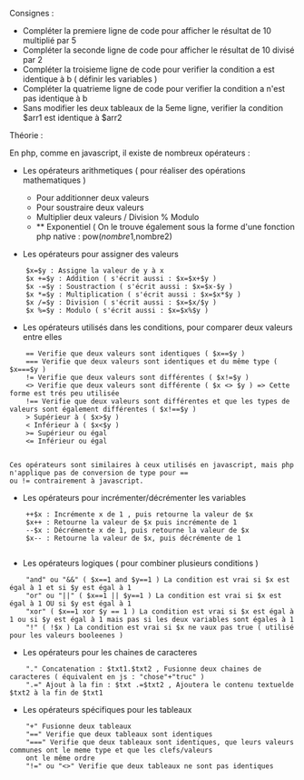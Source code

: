 Consignes :

- Compléter la premiere ligne de code pour afficher le résultat de 10 multiplié par 5
- Compléter la seconde ligne de code pour afficher le résultat de 10 divisé par 2
- Compléter la troisieme ligne de code pour verifier la condition a est identique à b ( définir les variables )
- Compléter la quatrieme ligne de code pour verifier la condition a n'est pas identique à b
- Sans modifier les deux tableaux de la 5eme ligne, verifier la condition $arr1 est identique à $arr2


Théorie :

En php, comme en javascript, il existe de nombreux opérateurs :

- Les opérateurs arithmetiques ( pour réaliser des opérations mathematiques )


    + Pour additionner deux valeurs
    - Pour soustraire deux valeurs
    * Multiplier deux valeurs
    / Division
    % Modulo
    + ** Exponentiel ( On le trouve également sous la forme d'une fonction php native : pow($nombre1,$nombre2)


- Les opérateurs pour assigner des valeurs

```
    $x=$y : Assigne la valeur de y à x
    $x +=$y : Addition ( s'écrit aussi : $x=$x+$y )
    $x -=$y : Soustraction ( s'écrit aussi : $x=$x-$y )
    $x *=$y : Multiplication ( s'écrit aussi : $x=$x*$y )
    $x /=$y : Division ( s'écrit aussi : $x=$x/$y )
    $x %=$y : Modulo ( s'écrit aussi : $x=$x%$y )
```



- Les opérateurs utilisés dans les conditions, pour comparer deux valeurs entre elles

```
    == Verifie que deux valeurs sont identiques ( $x==$y )
    === Verifie que deux valeurs sont identiques et du même type ( $x===$y )
    != Verifie que deux valeurs sont différentes ( $x!=$y )
    <> Verifie que deux valeurs sont différente ( $x <> $y ) => Cette forme est trés peu utilisée
    !== Verifie que deux valeurs sont différentes et que les types de valeurs sont également différentes ( $x!==$y )
    > Supérieur à ( $x>$y )
    < Inférieur à ( $x<$y )
    >= Supérieur ou égal
    <= Inférieur ou égal
    
```    

    Ces opérateurs sont similaires à ceux utilisés en javascript, mais php n'applique pas de conversion de type pour ==
    ou != contrairement à javascript.


- Les opérateurs pour incrémenter/décrémenter les variables

```
    ++$x : Incrémente x de 1 , puis retourne la valeur de $x
    $x++ : Retourne la valeur de $x puis incrémente de 1
    --$x : Décrémente x de 1, puis retourne la valeur de $x
    $x-- : Retourne la valeur de $x, puis décrémente de 1
    
```

- Les opérateurs logiques ( pour combiner plusieurs conditions )

```
    "and" ou "&&" ( $x==1 and $y==1 ) La condition est vrai si $x est égal à 1 et si $y est égal à 1
    "or" ou "||" ( $x==1 || $y==1 ) La condition est vrai si $x est égal à 1 OU si $y est égal à 1
    "xor" ( $x==1 xor $y == 1 ) La condition est vrai si $x est égal à 1 ou si $y est égal à 1 mais pas si les deux variables sont égales à 1
    "!" ( !$x ) La condition est vrai si $x ne vaux pas true ( utilisé pour les valeurs booleenes )
```

- Les opérateurs pour les chaines de caracteres

```
    "." Concatenation : $txt1.$txt2 , Fusionne deux chaines de caracteres ( équivalent en js : "chose"+"truc" )
    ".=" Ajout à la fin : $txt .=$txt2 , Ajoutera le contenu textuelde $txt2 à la fin de $txt1
```

- Les opérateurs spécifiques pour les tableaux

```
    "+" Fusionne deux tableaux
    "==" Verifie que deux tableaux sont identiques
    "===" Verifie que deux tableaux sont identiques, que leurs valeurs communes ont le meme type et que les clefs/valeurs
    ont le même ordre
    "!=" ou "<>" Verifie que deux tableaux ne sont pas identiques
```


